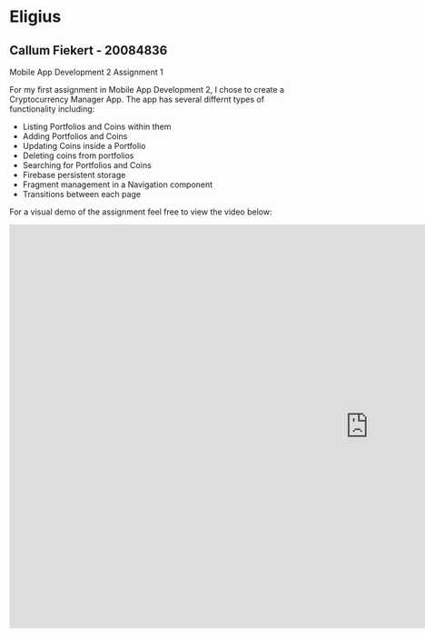 # Eligius

## Callum Fiekert - 20084836
Mobile App Development 2 Assignment 1

For my first assignment in Mobile App Development 2, I chose to create a Cryptocurrency Manager App.
The app has several differnt types of functionality including:

* Listing Portfolios and Coins within them
* Adding Portfolios and Coins
* Updating Coins inside a Portfolio
* Deleting coins from portfolios
* Searching for Portfolios and Coins
* Firebase persistent storage
* Fragment management in a Navigation component
* Transitions between each page

For a visual demo of the assignment feel free to view the video below:

<p align="center">
<iframe width="1264" height="711" src="https://www.youtube.com/embed/QuA6VG8Xo-4" 
title="YouTube video player" frameborder="0" allow="accelerometer; autoplay; clipboard-write; 
encrypted-media; gyroscope; picture-in-picture" allowfullscreen></iframe>
</p>

